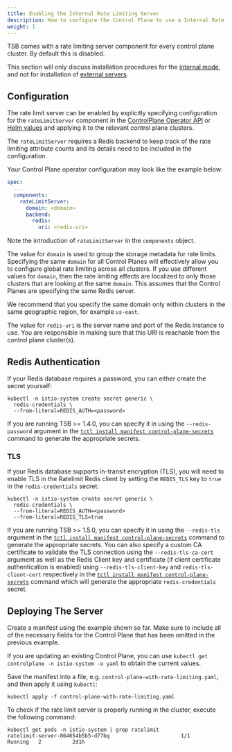 ```yaml
---
title: Enabling the Internal Rate Limiting Server
description: How to configure the Control Plane to use a Internal Rate Limiting Server
weight: 1
---
```


TSB comes with a rate limiting server component for every control plane cluster. By default this is disabled.

This section will only discuss installation procedures for the [internal mode](../rate_limiting#internal-rate-limiting), and not for installation of [external servers](../rate_limiting#external-rate-limiting).

## Configuration

The rate limit server can be enabled by explicitly specifying configuration for the `rateLimitServer` component in the [ControlPlane Operator API](../../refs/install/controlplane/v1alpha1/spec#controlplanecomponentset) or [Helm values](../../setup/helm/controlplane#installation) and applying it to the relevant control plane clusters.

The `rateLimitServer` requires a Redis backend to keep track of the rate limiting attribute counts and its details need to be included in the configuration.

Your Control Plane operator configuration may look like the example below:

```yaml
spec:
  ...
  components:
    rateLimitServer:
      domain: <domain>
      backend:
        redis:
          uri: <redis-uri>
```

Note the introduction of `rateLimitServer` in the `components` object.

The value for `domain` is used to group the storage metadata for rate limits. Specifying the same `domain` for all Control Planes will effectively allow you to configure global rate limiting across all clusters. If you use different values for `domain`, then the rate limiting effects are localized to only those clusters that are looking at the same `domain`. This assumes that the Control Planes are specifying the same Redis server.

We recommend that you specify the same domain only within clusters in the same geographic region, for example `us-east`.

The value for `redis-uri` is the server name and port of the Redis instance to use.
You are responsible in making sure that this URI is reachable from the control plane cluster(s).

## Redis Authentication

If your Redis database requires a password, you can either create the secret yourself:

```bash{promptUser: alice}
kubectl -n istio-system create secret generic \
  redis-credentials \
  --from-literal=REDIS_AUTH=<password>
```

If you are running TSB >= 1.4.0, you can specify it in using the `--redis-password` argument in the [`tctl install manifest control-plane-secrets`](../../reference/cli/reference/install#tctl-install-manifest-control-plane-secrets) command to generate the appropriate secrets.

### TLS

If your Redis database supports in-transit encryption (TLS), you will need to enable TLS in
the Ratelimit Redis client by setting the `REDIS_TLS` key to `true` in the `redis-credentials` secret:

```bash{promptUser: alice}
kubectl -n istio-system create secret generic \
  redis-credentials \
  --from-literal=REDIS_AUTH=<password>
  --from-literal=REDIS_TLS=true
```

If you are running TSB >= 1.5.0, you can specify it in using the `--redis-tls` argument in the [`tctl install manifest control-plane-secrets`](../../reference/cli/reference/install#tctl-install-manifest-control-plane-secrets) command to generate the appropriate secrets. You can also specify a custom CA certificate to validate the TLS connection using the `--redis-tls-ca-cert` argument as well as the Redis Client key and certificate (if client certificate authentication is enabled) using `--redis-tls-client-key` and `redis-tls-client-cert` respectively in the [`tctl install manifest control-plane-secrets`](../../reference/cli/reference/install#tctl-install-manifest-control-plane-secrets) command which will generate the appropriate `redis-credentials` secret. 

## Deploying The Server

Create a manifest using the example shown so far. Make sure to include all of the necessary fields for the Control Plane that has been omitted in the previous example.

If you are updating an existing Control Plane, you can use `kubectl get controlplane -n istio-system -o yaml` to obtain the current values.

Save the manifest into a file, e.g. `control-plane-with-rate-limiting.yaml`, and then apply it using `kubectl`:

```bash{promptUser: "alice"}
kubectl apply -f control-plane-with-rate-limiting.yaml
```

To check if the rate limit server is properly running in the cluster, execute the following command:

```bash{promptUser: "alice"}
kubectl get pods -n istio-system | grep ratelimit
ratelimit-server-864654b5b5-d77bq                       1/1     Running   2          2d1h
```
